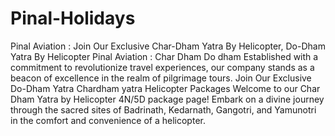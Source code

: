 # Pinal-Holidays
Pinal Aviation : Join Our Exclusive Char-Dham Yatra By Helicopter, Do-Dham Yatra By Helicopter
Pinal Aviation : Char Dham Do dham Established with a commitment to revolutionize travel experiences, our company stands as a beacon of excellence in the realm of pilgrimage tours.
Join Our Exclusive Do-Dham Yatra Chardham yatra Helicopter Packages
Welcome to our Char Dham Yatra by Helicopter 4N/5D package page! Embark on a divine journey through the sacred sites of Badrinath, Kedarnath, Gangotri, and Yamunotri in the comfort and convenience of a helicopter.

